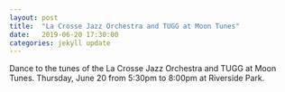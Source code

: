 ```yaml
---
layout: post
title:  "La Crosse Jazz Orchestra and TUGG at Moon Tunes"
date:   2019-06-20 17:30:00
categories: jekyll update
---
```


<div class="entry-content">
<p>Dance to the tunes of the La Crosse Jazz Orchestra and TUGG at Moon Tunes.
Thursday, June 20 from 5:30pm to 8:00pm at Riverside Park.</p>
</div>
